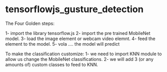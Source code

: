 # tensorflowjs_gusture_detection

The Four Golden steps:

1- import the library tensorflow.js
2- import the pre trained MobileNet model.
3- load the image element or webcam video elemnt.
4- feed the element to the model.
5- vola .... the model will predict

To make the classification customize:
1- we need to import KNN module to allow us change the MobileNet classifications.
2- we will add 3 (or any amounts of) custom classes to feed to KNN.
